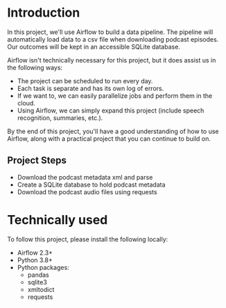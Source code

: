 # Introduction
In this project, we'll use Airflow to build a data pipeline. The pipeline will automatically load data to a csv file when downloading podcast episodes. Our outcomes will be kept in an accessible SQLite database.

Airflow isn't technically necessary for this project, but it does assist us in the following ways:

- The project can be scheduled to run every day.
- Each task is separate and has its own log of errors.
- If we want to, we can easily parallelize jobs and perform them in the cloud.
- Using Airflow, we can simply expand this project (include speech recognition, summaries, etc.).

By the end of this project, you'll have a good understanding of how to use Airflow, along with a practical project that you can continue to build on.

## Project Steps

- Download the podcast metadata xml and parse
- Create a SQLite database to hold podcast metadata
- Download the podcast audio files using requests

# Technically used
To follow this project, please install the following locally:

- Airflow 2.3+
- Python 3.8+
- Python packages:
  - pandas
  - sqlite3
  - xmltodict
  - requests
